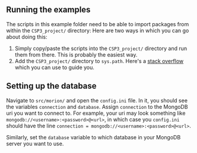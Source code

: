 ## Running the examples

The scripts in this example folder need to be able to import packages from within the
`CSP3_project/` directory:
Here are two ways in which you can go about doing this: 
1. Simply copy/paste the scripts into the `CSP3_project/` directory and run them from there. 
This is probably the easiest way.
2. Add the `CSP3_project/` directory to `sys.path`. 
Here's a [stack overflow](https://stackoverflow.com/a/4383597) which you can use to guide you.

## Setting up the database

Navigate to `src/morion/` and open the `config.ini` file.
In it, you should see the variables `connection` and `database`. Assign `connection` to the MongoDB
uri you want to connect to. For example, your uri may look something like `mongodb://<username>:<password>@<url>`,
in which case you `config.ini` should have the line `connection = mongodb://<username>:<password>@<url>`.


Similarly, set the `database` variable to which database in your MongoDB server you want to use.


